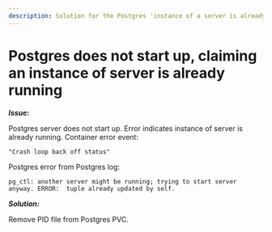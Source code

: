 ```yaml
---
description: Solution for the Postgres 'instance of a server is already running' issue.
---
```

# Postgres does not start up, claiming an instance of server is already running

***Issue:***

Postgres server does not start up. Error indicates instance of server is already running.
Container error event:
```
"Crash loop back off status"
```
Postgres error from Postgres log:
```
pg_ctl: another server might be running; trying to start server anyway. ERROR:  tuple already updated by self.
```

***Solution:***

Remove PID file from Postgres PVC.

